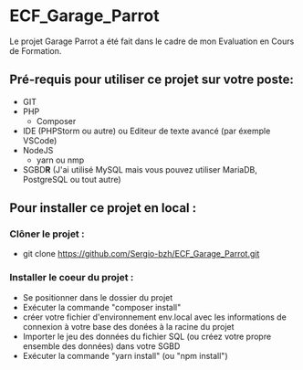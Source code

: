# ECF_Garage_Parrot
Le projet Garage Parrot a été fait dans le cadre de mon Evaluation en Cours de Formation.

## Pré-requis pour utiliser ce projet sur votre poste:
- GIT
- PHP
  - Composer
- IDE (PHPStorm ou autre) ou Editeur de texte avancé (par éxemple VSCode)
- NodeJS
  - yarn ou nmp
- SGBD**R** (J'ai utilisé MySQL mais vous pouvez utiliser MariaDB, PostgreSQL ou tout autre)

## Pour installer ce projet en local :
### Clôner le projet :
- git clone https://github.com/Sergio-bzh/ECF_Garage_Parrot.git
### Installer le coeur du projet :
- Se positionner dans le dossier du projet
- Exécuter la commande "composer install"
- créer votre fichier d'environnement env.local avec les informations de connexion à votre base des donées à la racine du projet
- Importer le jeu des données du fichier SQL (ou créez votre propre ensemble des données) dans votre SGBD
- Exécuter la commande "yarn install" (ou "npm install")

